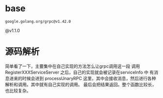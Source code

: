 # base
```
google.golang.org/grpc@v1.42.0
```
@v1.1.0

# 源码解析
简单看了一下，主要集中在自己实现的方法怎么让grpc调用这一段
调用 RegisterXXXServiceServer 之后，自己的实现就会被记录在serviceInfo 中
有消息进来的时候会进到 processUnaryRPC 这里，其中会接收消息，然后进行各种解析和调用。其中就有自己实现的调用。
最后会把结果返回。整个函数比较长，也比较复杂。


